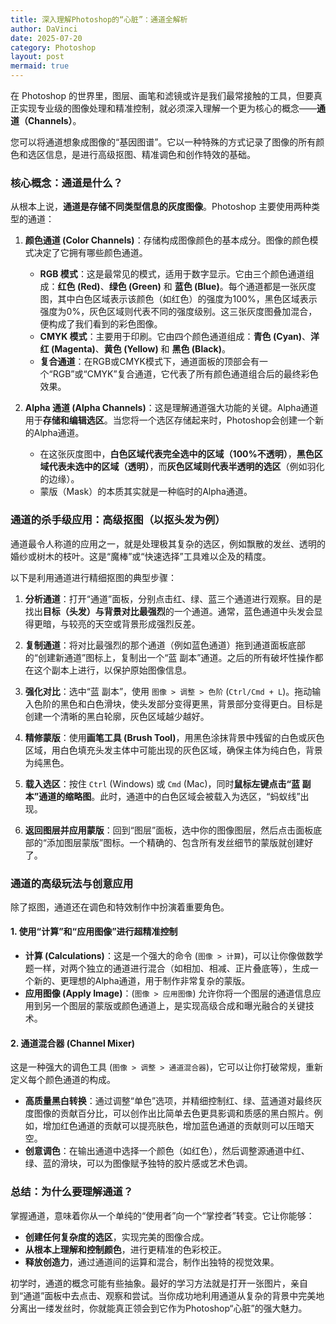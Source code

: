 ```yaml
---
title: 深入理解Photoshop的“心脏”：通道全解析
author: DaVinci
date: 2025-07-20
category: Photoshop
layout: post
mermaid: true
---
```


在 Photoshop 的世界里，图层、画笔和滤镜或许是我们最常接触的工具，但要真正实现专业级的图像处理和精准控制，就必须深入理解一个更为核心的概念——**通道（Channels）**。

您可以将通道想象成图像的“基因图谱”。它以一种特殊的方式记录了图像的所有颜色和选区信息，是进行高级抠图、精准调色和创作特效的基础。

### 核心概念：通道是什么？

从根本上说，**通道是存储不同类型信息的灰度图像**。Photoshop 主要使用两种类型的通道：

1.  **颜色通道 (Color Channels)**：存储构成图像颜色的基本成分。图像的颜色模式决定了它拥有哪些颜色通道。
    * **RGB 模式**：这是最常见的模式，适用于数字显示。它由三个颜色通道组成：**红色 (Red)**、**绿色 (Green)** 和 **蓝色 (Blue)**。每个通道都是一张灰度图，其中白色区域表示该颜色（如红色）的强度为100%，黑色区域表示强度为0%，灰色区域则代表不同的强度级别。这三张灰度图叠加混合，便构成了我们看到的彩色图像。
    * **CMYK 模式**：主要用于印刷。它由四个颜色通道组成：**青色 (Cyan)**、**洋红 (Magenta)**、**黄色 (Yellow)** 和 **黑色 (Black)**。
    * **复合通道**：在RGB或CMYK模式下，通道面板的顶部会有一个“RGB”或“CMYK”复合通道，它代表了所有颜色通道组合后的最终彩色效果。

2.  **Alpha 通道 (Alpha Channels)**：这是理解通道强大功能的关键。Alpha通道用于**存储和编辑选区**。当您将一个选区存储起来时，Photoshop会创建一个新的Alpha通道。
    * 在这张灰度图中，**白色区域代表完全选中的区域（100%不透明）**，**黑色区域代表未选中的区域（透明）**，而**灰色区域则代表半透明的选区**（例如羽化的边缘）。
    * 蒙版（Mask）的本质其实就是一种临时的Alpha通道。

### 通道的杀手级应用：高级抠图（以抠头发为例）

通道最令人称道的应用之一，就是处理极其复杂的选区，例如飘散的发丝、透明的婚纱或树木的枝叶。这是“魔棒”或“快速选择”工具难以企及的精度。

以下是利用通道进行精细抠图的典型步骤：

1.  **分析通道**：打开“通道”面板，分别点击红、绿、蓝三个通道进行观察。目的是找出**目标（头发）与背景对比最强烈**的一个通道。通常，蓝色通道中头发会显得更暗，与较亮的天空或背景形成强烈反差。

2.  **复制通道**：将对比最强烈的那个通道（例如蓝色通道）拖到通道面板底部的“创建新通道”图标上，复制出一个“蓝 副本”通道。之后的所有破坏性操作都在这个副本上进行，以保护原始图像信息。

3.  **强化对比**：选中“蓝 副本”，使用 `图像 > 调整 > 色阶` (`Ctrl/Cmd + L`)。拖动输入色阶的黑色和白色滑块，使头发部分变得更黑，背景部分变得更白。目标是创建一个清晰的黑白轮廓，灰色区域越少越好。

4.  **精修蒙版**：使用**画笔工具 (Brush Tool)**，用黑色涂抹背景中残留的白色或灰色区域，用白色填充头发主体中可能出现的灰色区域，确保主体为纯白色，背景为纯黑色。

5.  **载入选区**：按住 `Ctrl` (Windows) 或 `Cmd` (Mac)，同时**鼠标左键点击“蓝 副本”通道的缩略图**。此时，通道中的白色区域会被载入为选区，“蚂蚁线”出现。

6.  **返回图层并应用蒙版**：回到“图层”面板，选中你的图像图层，然后点击面板底部的“添加图层蒙版”图标。一个精确的、包含所有发丝细节的蒙版就创建好了。

### 通道的高级玩法与创意应用

除了抠图，通道还在调色和特效制作中扮演着重要角色。

#### 1. 使用“计算”和“应用图像”进行超精准控制

* **计算 (Calculations)**：这是一个强大的命令 (`图像 > 计算`)，可以让你像做数学题一样，对两个独立的通道进行混合（如相加、相减、正片叠底等），生成一个新的、更理想的Alpha通道，用于制作非常复杂的蒙版。
* **应用图像 (Apply Image)**：(`图像 > 应用图像`) 允许你将一个图层的通道信息应用到另一个图层的蒙版或颜色通道上，是实现高级合成和曝光融合的关键技术。

#### 2. 通道混合器 (Channel Mixer)

这是一种强大的调色工具 (`图像 > 调整 > 通道混合器`)，它可以让你打破常规，重新定义每个颜色通道的构成。
* **高质量黑白转换**：通过调整“单色”选项，并精细控制红、绿、蓝通道对最终灰度图像的贡献百分比，可以创作出比简单去色更具影调和质感的黑白照片。例如，增加红色通道的贡献可以提亮肤色，增加蓝色通道的贡献则可以压暗天空。
* **创意调色**：在输出通道中选择一个颜色（如红色），然后调整源通道中红、绿、蓝的滑块，可以为图像赋予独特的胶片感或艺术色调。

### 总结：为什么要理解通道？

掌握通道，意味着你从一个单纯的“使用者”向一个“掌控者”转变。它让你能够：

* **创建任何复杂度的选区**，实现完美的图像合成。
* **从根本上理解和控制颜色**，进行更精准的色彩校正。
* **释放创造力**，通过通道间的运算和混合，制作出独特的视觉效果。

初学时，通道的概念可能有些抽象。最好的学习方法就是打开一张图片，亲自到“通道”面板中去点击、观察和尝试。当你成功地利用通道从复杂的背景中完美地分离出一缕发丝时，你就能真正领会到它作为Photoshop“心脏”的强大魅力。